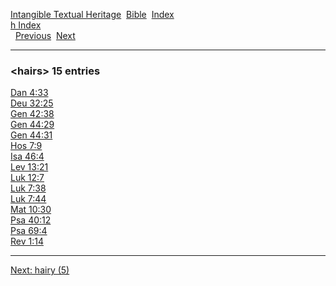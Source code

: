 [Intangible Textual Heritage](../../index)  [Bible](../index) 
[Index](index)   
[h Index](_h_)  
  [Previous](c05044)  [Next](c05046) 

------------------------------------------------------------------------

### &lt;hairs&gt; 15 entries

[Dan 4:33](../kjv/dan004.htm#033)  
[Deu 32:25](../kjv/deu032.htm#025)  
[Gen 42:38](../kjv/gen042.htm#038)  
[Gen 44:29](../kjv/gen044.htm#029)  
[Gen 44:31](../kjv/gen044.htm#031)  
[Hos 7:9](../kjv/hos007.htm#009)  
[Isa 46:4](../kjv/isa046.htm#004)  
[Lev 13:21](../kjv/lev013.htm#021)  
[Luk 12:7](../kjv/luk012.htm#007)  
[Luk 7:38](../kjv/luk007.htm#038)  
[Luk 7:44](../kjv/luk007.htm#044)  
[Mat 10:30](../kjv/mat010.htm#030)  
[Psa 40:12](../kjv/psa040.htm#012)  
[Psa 69:4](../kjv/psa069.htm#004)  
[Rev 1:14](../kjv/rev001.htm#014)  

------------------------------------------------------------------------

[Next: hairy (5)](c05046)
